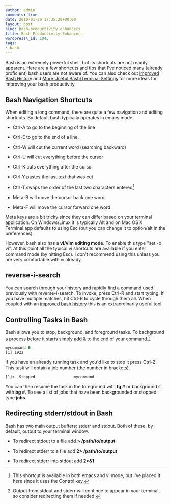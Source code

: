 ```yaml
---
author: admin
comments: true
date: 2010-01-20 17:35:20+00:00
layout: post
slug: bash-productivity-enhancers
title: Bash Productivity Enhancers
wordpress\_id: 1043
tags:
- bash
---
```


Bash is an extremely powerful shell, but its shortcuts are not readily apparent.  Here are a few shortcuts and tips that I've noticed many (already proficient) bash users are not aware of.  You can also check out [Improved Bash History](http://langui.sh/2009/10/30/improved-bash-history/) and [More Useful Bash/Terminal Settings](http://langui.sh/2009/11/02/more-useful-bashterminal-settings/) for more ideas for improving your bash productivity.



## Bash Navigation Shortcuts


When editing a long command, there are quite a few navigation and editing shortcuts.  By default bash typically operates in emacs mode.




  * Ctrl-A to go to the beginning of the line


  * Ctrl-E to go to the end of a line.


  * Ctrl-W will cut the current word (searching backward)


  * Ctrl-U will cut everything before the cursor


  * Ctrl-K cuts everything after the cursor


  * Ctrl-Y pastes the last text that was cut


  * Ctrl-T swaps the order of the last two characters entered[^1]


  * Meta-B will move the cursor back one word


  * Meta-F will move the cursor forward one word


Meta keys are a bit tricky since they can differ based on your terminal application.  On Windows/Linux it is typically Alt and on Mac OS X Terminal.app defaults to using Esc (but you can change it to option/alt in the preferences).

However, bash also has a **vi/vim editing mode**.  To enable this type "set -o vi".  At this point all the typical vi shortcuts are available if you enter command mode (by hitting Esc).  I don't recommend using this unless you are very comfortable with vi already.



## reverse-i-search


You can search through your history and rapidly find a command used previously with reverse-i-search.  To invoke, press Ctrl-R and start typing.  If you have multiple matches, hit Ctrl-R to cycle through them all.  When coupled with an [improved bash history](http://langui.sh/2009/10/30/improved-bash-history/) this is an extraordinarily useful tool.



## Controlling Tasks in Bash


Bash allows you to stop, background, and foreground tasks.  To background a process before it starts simply add & to the end of your command.[^2]

```bash
mycommand &
[1] 1922
```


If you have an already running task and you'd like to stop it press Ctrl-Z.  This task will obtain a job number (the number in brackets).

```bash
[1]+  Stopped                 mycommand
```


You can then resume the task in the foreground with **fg #** or background it with **bg #**.   To see a list of jobs that have been backgrounded or stopped type **jobs**.



## Redirecting stderr/stdout in Bash


Bash has two main output buffers: stderr and stdout.  Both of these, by default, output to your terminal window.




  * To redirect stdout to a file add **> /path/to/output**


  * To redirect stderr to a file add **2> /path/to/output**


  * To redirect stderr into stdout add **2>&1**



[^1]: This shortcut is available in both emacs and vi mode, but I've placed it here since it uses the Control key.

[^2]: Output from stdout and stderr will continue to appear in your terminal, so consider redirecting them if needed.
